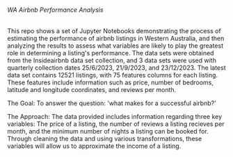 ###### WA Airbnb Performance Analysis
This repo shows a set of Jupyter Notebooks demonstrating the process of estimating the performance of airbnb listings in Western Australia, and then analyzing the results to assess what variables are likely to play the greatest role in determining a listing's performance. The data sets were obtained from the Insideairbnb data set collection, and 3 data sets were used with quarterly collection dates 25/6/2023, 21/9/2023, and 23/12/2023. The latest data set contains 12521 listings, with 75 features columns for each listing. These features include information such as price, number of bedrooms, latitude and longitude coordinates, and reviews per month.

The Goal:
To answer the question: 'what makes for a successful airbnb?'

The Approach: The data provided includes information regarding three key variables: The price of a listing, the number of reviews a listing recieves per month, and the minimum number of nights a listing can be booked for. Through cleaning the data and using various transformations, these variables will allow us to approximate the income of a listing.


